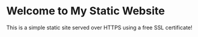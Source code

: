 <!DOCTYPE html>
<html lang="en">
<head>
    <meta charset="UTF-8">
    <meta name="viewport" content="width=device-width, initial-scale=1.0">
    <title>My Static Website</title>
</head>
<body>
    <h1>Welcome to My Static Website</h1>
    <p>This is a simple static site served over HTTPS using a free SSL certificate!</p>
</body>
</html>
